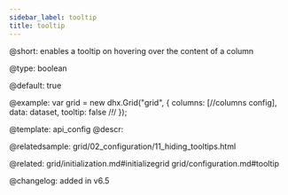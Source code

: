 ```yaml
---
sidebar_label: tooltip
title: tooltip
---          
```


@short: enables a tooltip on hovering over the content of a column


@type: boolean


@default: true

@example: 
var grid = new dhx.Grid("grid", {
	columns: [//columns config],
	data: dataset,
	tooltip: false /*!*/
});


@template:	api_config
@descr: 


@relatedsample: grid/02_configuration/11_hiding_tooltips.html



@related: grid/initialization.md#initializegrid
grid/configuration.md#tooltip

@changelog: added in v6.5

